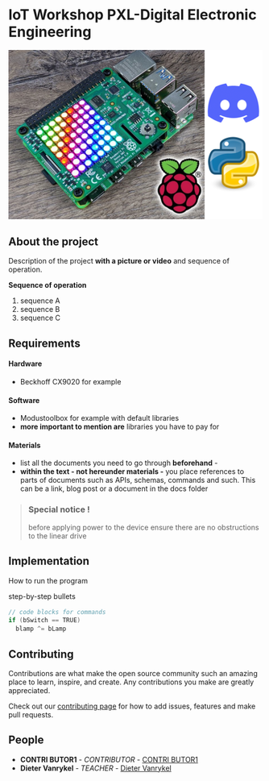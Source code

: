 # IoT Workshop PXL-Digital Electronic Engineering

![overview banner](/media/banner_IoTWorkshop.png)

## About the project

Description of the project **with a picture or video** and sequence of operation.

**Sequence of operation**

1. sequence A
1. sequence B
1. sequence C

## Requirements

#### Hardware

- Beckhoff CX9020 for example

#### Software

- Modustoolbox for example with default libraries
- **more important to mention are**  libraries you have to pay for

#### Materials

- list all the documents you need to go through **beforehand** - 
- **within the text - not hereunder materials -** you place references to parts of documents such as APIs, schemas, commands and such. This can be a link, blog post or a document in the docs folder

> ### Special notice !
> before applying power to the device ensure there are no obstructions to the linear drive

## Implementation


How to run the program

step-by-step bullets

```c
// code blocks for commands
if (bSwitch == TRUE)
  blamp ^= bLamp
````

## Contributing

Contributions are what make the open source community such an amazing place to learn, inspire, and create. Any contributions you make are greatly appreciated. 

Check out our [contributing page](/contributing.md) for how to add issues, features and make pull requests.

## People

- **CONTRI BUTOR1** - _CONTRIBUTOR_ - [CONTRI BUTOR1](https://github.com/CONTRIBUTOR1)
- **Dieter Vanrykel** - _TEACHER_ - [Dieter Vanrykel](https://github.com/Vanrykel)
